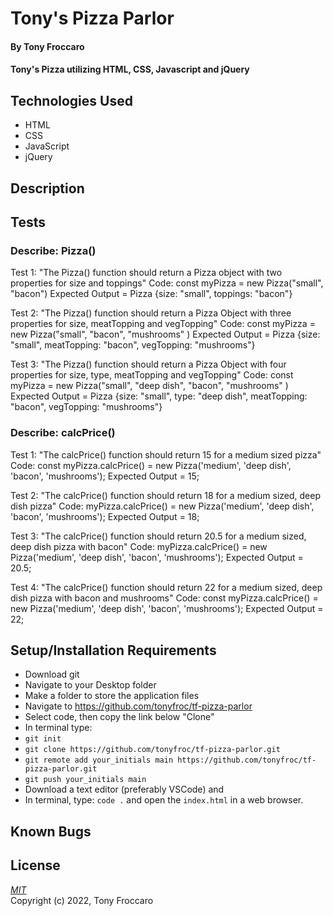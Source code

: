 # Tony's Pizza Parlor

#### By Tony Froccaro

#### Tony's Pizza utilizing HTML, CSS, Javascript and jQuery

## Technologies Used

- HTML
- CSS
- JavaScript
- jQuery

## Description

## Tests

### Describe: Pizza()

Test 1: "The Pizza() function should return a Pizza object with two properties for size and toppings"
Code: const myPizza = new Pizza("small", "bacon")
Expected Output = Pizza {size: "small", toppings: "bacon"}

Test 2: "The Pizza() function should return a Pizza Object with three properties for size, meatTopping and vegTopping"
Code: const myPizza = new Pizza("small", "bacon", "mushrooms" )
Expected Output = Pizza {size: "small", meatTopping: "bacon", vegTopping: "mushrooms"}

Test 3: "The Pizza() function should return a Pizza Object with four properties for size, type, meatTopping and vegTopping"
Code: const myPizza = new Pizza("small", "deep dish", "bacon", "mushrooms" )
Expected Output = Pizza {size: "small", type: "deep dish", meatTopping: "bacon", vegTopping: "mushrooms"}

### Describe: calcPrice()

Test 1: "The calcPrice() function should return 15 for a medium sized pizza" 
Code: const myPizza.calcPrice() = new Pizza('medium', 'deep dish', 'bacon', 'mushrooms');
Expected Output = 15; 

Test 2: "The calcPrice() function should return 18 for a medium sized, deep dish pizza" 
Code: myPizza.calcPrice() = new Pizza('medium', 'deep dish', 'bacon', 'mushrooms');
Expected Output = 18; 

Test 3: "The calcPrice() function should return 20.5 for a medium sized, deep dish pizza with bacon" 
Code: myPizza.calcPrice() = new Pizza('medium', 'deep dish', 'bacon', 'mushrooms');
Expected Output = 20.5;

Test 4: "The calcPrice() function should return 22 for a medium sized, deep dish pizza with bacon and mushrooms" 
Code: const myPizza.calcPrice() = new Pizza('medium', 'deep dish', 'bacon', 'mushrooms');
Expected Output = 22;

## Setup/Installation Requirements

- Download git
- Navigate to your Desktop folder
- Make a folder to store the application files
- Navigate to https://github.com/tonyfroc/tf-pizza-parlor
- Select code, then copy the link below "Clone"
- In terminal type:
- `git init`
- `git clone https://github.com/tonyfroc/tf-pizza-parlor.git`
- `git remote add your_initials main https://github.com/tonyfroc/tf-pizza-parlor.git`
- `git push your_initials main`
- Download a text editor (preferably VSCode) and
- In terminal, type: `code .` and open the `index.html` in a web browser.

## Known Bugs


## License

_[MIT](https://opensource.org/licenses/MIT)_  
Copyright (c) 2022, Tony Froccaro